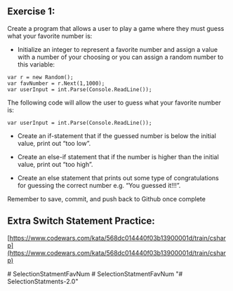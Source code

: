 ## Exercise 1:

Create a program that allows a user to play a game where they must guess what your favorite number is:

* Initialize an integer to represent a favorite number and assign a value with a number of your choosing or you can assign a random number to this variable:

```
var r = new Random();
var favNumber = r.Next(1,1000);
var userInput = int.Parse(Console.ReadLine());
``` 

The following code will allow the user to guess what your favorite number is:
```
var userInput = int.Parse(Console.ReadLine());
```

+ Create an if-statement that if the guessed number is below the initial value, print out “too low”.

+ Create an else-if statement that if the number is higher than the initial value, print out “too high”.

+ Create an else statement that prints out some type of congratulations for guessing the correct number e.g. “You guessed it!!!”.

Remember to save, commit, and push back to Github once complete

## Extra Switch Statement Practice:

[https://www.codewars.com/kata/568dc014440f03b13900001d/train/csharp](https://www.codewars.com/kata/568dc014440f03b13900001d/train/csharp)

#   S e l e c t i o n S t a t m e n t F a v N u m  
 #   S e l e c t i o n S t a t m e n t F a v N u m  
 "# SelectionStatments-2.0" 
